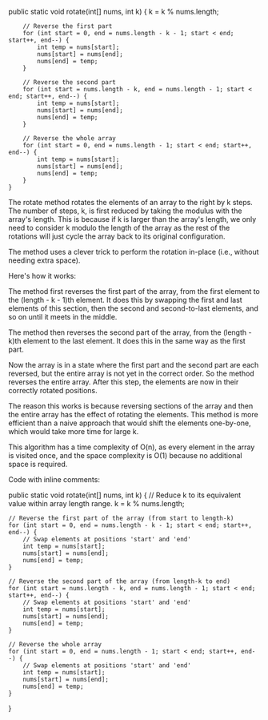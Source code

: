 public static void rotate(int[] nums, int k) {
k = k % nums.length;

        // Reverse the first part
        for (int start = 0, end = nums.length - k - 1; start < end; start++, end--) {
            int temp = nums[start];
            nums[start] = nums[end];
            nums[end] = temp;
        }
 
        // Reverse the second part
        for (int start = nums.length - k, end = nums.length - 1; start < end; start++, end--) {
            int temp = nums[start];
            nums[start] = nums[end];
            nums[end] = temp;
        }
 
        // Reverse the whole array
        for (int start = 0, end = nums.length - 1; start < end; start++, end--) {
            int temp = nums[start];
            nums[start] = nums[end];
            nums[end] = temp;
        }
    }



The rotate method rotates the elements of an array to the right by k steps. The number of steps, k, is first reduced by taking the modulus with the array's length. This is because if k is larger than the array's length, we only need to consider k modulo the length of the array as the rest of the rotations will just cycle the array back to its original configuration.

The method uses a clever trick to perform the rotation in-place (i.e., without needing extra space).

Here's how it works:

The method first reverses the first part of the array, from the first element to the (length - k - 1)th element. It does this by swapping the first and last elements of this section, then the second and second-to-last elements, and so on until it meets in the middle.

The method then reverses the second part of the array, from the (length - k)th element to the last element. It does this in the same way as the first part.

Now the array is in a state where the first part and the second part are each reversed, but the entire array is not yet in the correct order. So the method reverses the entire array. After this step, the elements are now in their correctly rotated positions.



The reason this works is because reversing sections of the array and then the entire array has the effect of rotating the elements. This method is more efficient than a naive approach that would shift the elements one-by-one, which would take more time for large k.

This algorithm has a time complexity of O(n), as every element in the array is visited once, and the space complexity is O(1) because no additional space is required.





Code with inline comments:



public static void rotate(int[] nums, int k) {
// Reduce k to its equivalent value within array length range.
k = k % nums.length;

    // Reverse the first part of the array (from start to length-k)
    for (int start = 0, end = nums.length - k - 1; start < end; start++, end--) {
        // Swap elements at positions 'start' and 'end'
        int temp = nums[start];
        nums[start] = nums[end];
        nums[end] = temp;
    }
 
    // Reverse the second part of the array (from length-k to end)
    for (int start = nums.length - k, end = nums.length - 1; start < end; start++, end--) {
        // Swap elements at positions 'start' and 'end'
        int temp = nums[start];
        nums[start] = nums[end];
        nums[end] = temp;
    }
 
    // Reverse the whole array
    for (int start = 0, end = nums.length - 1; start < end; start++, end--) {
        // Swap elements at positions 'start' and 'end'
        int temp = nums[start];
        nums[start] = nums[end];
        nums[end] = temp;
    }
}
